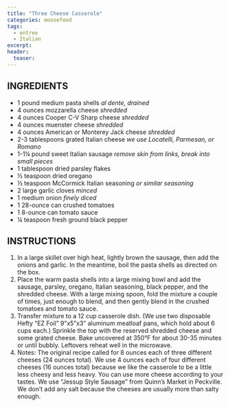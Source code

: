 ```yaml
---
title: "Three Cheese Casserole"
categories: moosefood
tags: 
  - entree
  - Italian
excerpt:
header:
  teaser: 
---
```


## INGREDIENTS
* 1 pound medium pasta shells *al dente, drained*
* 4 ounces mozzarella cheese *shredded*
* 4 ounces Cooper C-V Sharp cheese *shredded*
* 4 ounces muenster cheese *shredded*
* 4 ounces American or Monterey Jack cheese *shredded*
* 2-3 tablespoons grated Italian cheese *we use Locatelli, Parmesan, or Romano*
* 1-1¼ pound sweet Italian sausage *remove skin from links, break into small pieces*
* 1 tablespoon dried parsley flakes
* ½ teaspoon dried oregano
* ½ teaspoon McCormick Italian seasoning *or similar seasoning*
* 2 large garlic cloves *minced*
* 1 medium onion *finely diced*
* 1 28-ounce can crushed tomatoes
* 1 8-ounce can tomato sauce
* ¼ teaspoon fresh ground black pepper

## INSTRUCTIONS
1. In a large skillet over high heat, lightly brown the sausage, then add the onions and garlic. In the meantime, boil the pasta shells as directed on the box.
2. Place the warm pasta shells into a large mixing bowl and add the sausage, parsley, oregano, Italian seasoning, black pepper, and the shredded cheese. With a large mixing spoon, fold the mixture a couple of times, just enough to blend, and then gently blend in the crushed tomatoes and tomato sauce.
3. Transfer mixture to a 12 cup casserole dish. (We use two disposable Hefty “EZ Foil” 9”x5”x3” aluminum meatloaf pans, which hold about 6 cups each.) Sprinkle the top with the reserved shredded cheese and some grated cheese. Bake uncovered at 350°F for about 30-35 minutes or until bubbly. Leftovers reheat well in the microwave.
4. Notes: The original recipe called for 8 ounces each of three different cheeses (24 ounces total). We use 4 ounces each of four different cheeses (16 ounces total) because we like the casserole to be a little less cheesy and less heavy. You can use more cheese according to your tastes. We use “Jessup Style Sausage” from Quinn’s Market in Peckville. We don’t add any salt because the cheeses are usually more than salty enough.

